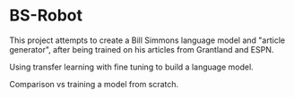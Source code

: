 # BS-Robot

This project attempts to create a Bill Simmons language model and "article generator", 
after being trained on his articles from Grantland and ESPN.


Using transfer learning with fine tuning to build a language model.

Comparison vs training a model from scratch.
